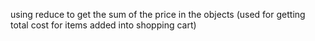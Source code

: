 using reduce to get the sum of the price in the objects (used for getting total cost for items added into shopping cart)
